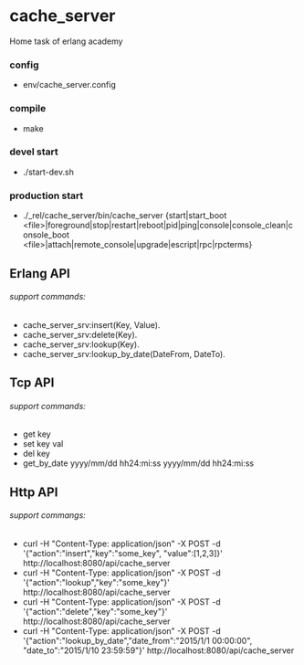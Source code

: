 # cache_server
Home task of erlang academy

### config
* env/cache_server.config 

### compile
* make

### devel start
* ./start-dev.sh
 
### production start
* ./_rel/cache_server/bin/cache_server {start|start_boot \<file\>|foreground|stop|restart|reboot|pid|ping|console|console_clean|console_boot \<file\>|attach|remote_console|upgrade|escript|rpc|rpcterms}

## Erlang API
###### support commands:
* cache_server_srv:insert(Key, Value).
* cache_server_srv:delete(Key).
* cache_server_srv:lookup(Key).
* cache_server_srv:lookup_by_date(DateFrom, DateTo).

## Tcp API
###### support commands:
* get key
* set key val
* del key
* get_by_date yyyy/mm/dd hh24:mi:ss yyyy/mm/dd hh24:mi:ss

## Http API
###### support commangs:
* curl -H "Content-Type: application/json" -X POST -d '{"action":"insert","key":"some_key", "value":[1,2,3]}' http://localhost:8080/api/cache_server
* curl -H "Content-Type: application/json" -X POST -d '{"action":"lookup","key":"some_key"}' http://localhost:8080/api/cache_server
* curl -H "Content-Type: application/json" -X POST -d '{"action":"delete","key":"some_key"}' http://localhost:8080/api/cache_server
* curl -H "Content-Type: application/json" -X POST -d '{"action":"lookup_by_date","date_from":"2015/1/1 00:00:00", "date_to":"2015/1/10 23:59:59"}' http://localhost:8080/api/cache_server
